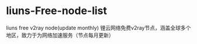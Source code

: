 # liuns-Free-node-list
liuns free v2ray node(update monthly)
锂云网络免费v2ray节点，涵盖全球多个地区，致力于为网络加速服务（节点每月更新）
